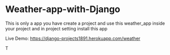 # Weather-app-with-Django

This is only a app you have create a project and use this weather_app inside your project and in project setting install this app

Live Demo: https://django-projects1891.herokuapp.com/weather


T
